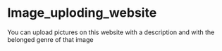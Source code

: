 # Image_uploding_website
 You can upload pictures on this website with a description and with the belonged genre  of that image
